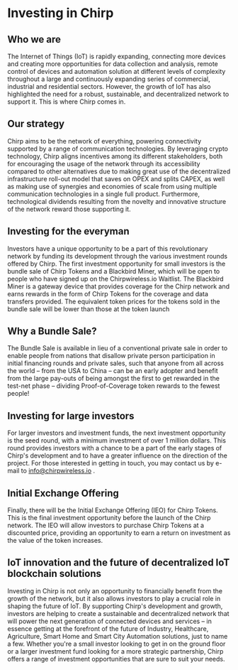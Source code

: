 # Investing in Chirp

## Who we are
The Internet of Things (IoT) is rapidly expanding, connecting more devices and creating more opportunities for data collection and analysis, remote control of devices and automation solution at different levels of complexity throughout a large and continuously expanding series of commercial, industrial and residential sectors. However, the growth of IoT has also highlighted the need for a robust, sustainable, and decentralized network to support it. This is where Chirp comes in.

## Our strategy
Chirp aims to be the network of everything, powering connectivity supported by a range of communication technologies. By leveraging crypto technology, Chirp aligns incentives among its different stakeholders, both for encouraging the usage of the network through its accessibility compared to other alternatives due to making great use of the decentralized infrastructure roll-out model that saves on OPEX and splits CAPEX, as well as making use of synergies and economies of scale from using multiple communication technologies in a single full product. Furthermore, technological dividends  resulting from the novelty and innovative structure of the network reward those supporting it.

## Investing for the everyman
Investors have a unique opportunity to be a part of this revolutionary network by funding its development through the various investment rounds offered by Chirp. The first investment opportunity for small investors is the bundle sale of Chirp Tokens and a Blackbird Miner, which will be open to people who have signed up on the Chirpwireless.io Waitlist. The Blackbird Miner is a gateway device that provides coverage for the Chirp network and earns rewards in the form of Chirp Tokens for the coverage and data transfers provided. The equivalent token prices for the tokens sold in the bundle sale will be lower than those at the token launch

## Why a Bundle Sale?
The Bundle Sale is available in lieu of a conventional private sale in order to enable people from nations that disallow private person participation in initial financing rounds and private sales, such that anyone from all across the world – from the USA to China – can be an early adopter and benefit from the large pay-outs of being amongst the first to get rewarded in the test-net phase – dividing Proof-of-Coverage token rewards to the fewest people!

## Investing for large investors
For larger investors and investment funds, the next investment opportunity is the seed round, with a minimum investment of over 1 million dollars. This round provides investors with a chance to be a part of the early stages of Chirp's development and to have a greater influence on the direction of the project. For those interested in getting in touch, you may contact us by e-mail to info@chirpwireless.io .

## Initial Exchange Offering
Finally, there will be the Initial Exchange Offering (IEO) for Chirp Tokens. This is the final investment opportunity before the launch of the Chirp network. The IEO will allow investors to purchase Chirp Tokens at a discounted price, providing an opportunity to earn a return on investment as the value of the token increases. 

## IoT innovation and the future of decentralized IoT blockchain solutions
Investing in Chirp is not only an opportunity to financially benefit from the growth of the network, but it also allows investors to play a crucial role in shaping the future of IoT. By supporting Chirp's development and growth, investors are helping to create a sustainable and decentralized network that will power the next generation of connected devices and services – in essence getting at the forefront of the future of Industry, Healthcare, Agriculture, Smart Home and Smart City Automation solutions, just to name a few. Whether you're a small investor looking to get in on the ground floor or a larger investment fund looking for a more strategic partnership, Chirp offers a range of investment opportunities that are sure to suit your needs.

